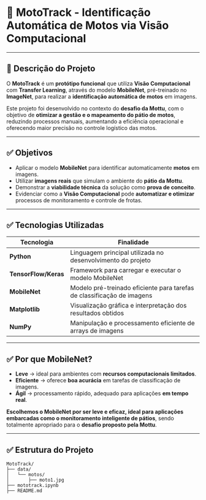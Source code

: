 # 🛵 MotoTrack - Identificação Automática de Motos via Visão Computacional

---

## 🎯 Descrição do Projeto

O **MotoTrack** é um **protótipo funcional** que utiliza **Visão Computacional** com **Transfer Learning**, através do modelo **MobileNet**, pré-treinado no **ImageNet**, para realizar a **identificação automática de motos** em imagens.

Este projeto foi desenvolvido no contexto do **desafio da Mottu**, com o objetivo de **otimizar a gestão e o mapeamento do pátio de motos**, reduzindo processos manuais, aumentando a eficiência operacional e oferecendo maior precisão no controle logístico das motos.

---

## ✅ Objetivos

- Aplicar o modelo **MobileNet** para identificar automaticamente **motos** em imagens.
- Utilizar **imagens reais** que simulam o ambiente do **pátio da Mottu**.
- Demonstrar a **viabilidade técnica** da solução como **prova de conceito**.
- Evidenciar como a **Visão Computacional** pode **automatizar e otimizar** processos de monitoramento e controle de frotas.

---

## ✅ Tecnologias Utilizadas

| Tecnologia            | Finalidade                                                              |
|---------------------- |-------------------------------------------------------------------------|
| **Python**            | Linguagem principal utilizada no desenvolvimento do projeto             |
| **TensorFlow/Keras**  | Framework para carregar e executar o modelo MobileNet                   |
| **MobileNet**         | Modelo pré-treinado eficiente para tarefas de classificação de imagens  |
| **Matplotlib**        | Visualização gráfica e interpretação dos resultados obtidos             |
| **NumPy**             | Manipulação e processamento eficiente de arrays de imagens              |

---

## ✅ Por que MobileNet?

- **Leve** → ideal para ambientes com **recursos computacionais limitados**.
- **Eficiente** → oferece **boa acurácia** em tarefas de classificação de imagens.
- **Ágil** → processamento rápido, adequado para aplicações **em tempo real**.

**Escolhemos o MobileNet por ser leve e eficaz, ideal para aplicações embarcadas como o monitoramento inteligente de pátios**, sendo totalmente apropriado para o **desafio proposto pela Mottu**.

---

## ✅ Estrutura do Projeto

```plaintext
MotoTrack/
├── data/
│   └── motos/
│       ├── moto1.jpg
├── mototrack.ipynb
├── README.md
